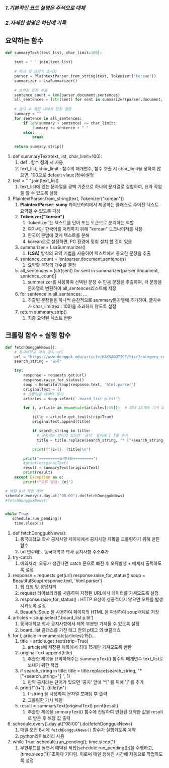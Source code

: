 
### *1.기본적인  코드 설명은 주석으로 대체*
### *2.자세한 설명은 하단에 기록*
## 요약하는 함수 

``` python
def summaryText(text_list, char_limit=100):
    
    text = " ".join(text_list)
    
    # 파서 및 요약기 초기화
    parser = PlaintextParser.from_string(text, Tokenizer("korean")) 
    summarizer = LsaSummarizer()
    
    # 요약된 문장 추출
    sentence_count = len(parser.document.sentences)
    all_sentences = [str(sent) for sent in summarizer(parser.document, sentence_count)]
    
    # 글자 수 제한 내에서 문장 결합
    summary = ""
    for sentence in all_sentences:
        if len(summary + sentence) <= char_limit:
            summary += sentence + " "
        else:
            break
            
    return summary.strip()

```

1. def summaryText(text_list, char_limit=100):
	1. def : 함수 정의 시 사용
	2. text_list, char_limit : 함수의 매개변수, 함수 호출 시 char_limit을 정하지 않으면, 100으로 default vlaue(정수)설정
2. text = " ".join(text_list)
	1. text_list에 있는 문자열을 공백 기준으로 하나의 문자열로 결합하여, 요약 작업을 할 수 있도록 설정
3. PlaintextParser.from_string(text, Tokenizer("korean"))
	1. **PlaintextParser**: **sumy** 라이브러리에서 제공하는 클래스로 주어진 텍스트 요약할 수 있도록 파싱
	2. **Tokenizer("korean")**
		1. Tokenizer`는 텍스트를 단어 또는 토큰으로 분리하는 역할
		2. 여기서는 한국어를 처리하기 위해 "korean" 토크나이저를 사용
		3. 한국어 문법에 맞게 텍스트를 분해
		4. korean으로 설정하면, PC 환경에 맞춰 설치 할 것이 있음
	3. summarizer = LsaSummarizer()
		1. **(LSA)** 방식의 요약 기법을 사용하여 텍스트에서 중요한 문장을 추출
	4. sentence_count = len(parser.document.sentences)
		1. 요약할 문장의 개수를 결정
	5. all_sentences = [str(sent) for sent in summarizer(parser.document, sentence_count)]
		1. summarizer를 사용하여 선택된 문장 수 만큼 문장을 추출하여, 각 문장을 문자열로 변환하여 all_sentences리스트에 저장
	6. for sentence in all_sentences: ...
		1. 추출된 문장들을 하나씩 순찬적으로 summary문자열에 추가하여, 글자수가 char_limit(ex : 100)을 초과하지 않도록 설정
	7. return summary.strip()
		1. 최종 요약된 텍스트 반환
## 크롤링 함수 + 실행 함수 
``` python
def fetchDonggukNews():
    # 동국대학교 학사 공지 url
    url = "https://www.dongguk.edu/article/HAKSANOTICE/list?category_cd=&article_seq=&flag=&pageIndex=1&searchCondition=TA.SUBJECT&searchKeyword="
    search_string = "공지"

    try:
        response = requests.get(url)
        response.raise_for_status()
        soup = BeautifulSoup(response.text, 'html.parser')
        originalText = []
        # 크롤링할 데이터 찾기 
        articles = soup.select('.board_list p.tit') 

        for i, article in enumerate(articles[:15]):  # 최대 15개의 기사 요약

            title = article.get_text(strip=True)
            originalText.append(title)

            if search_string in title:
              # 공지라는 단어가 있으면 '공지' 앞뒤에 [ ]를 추가
              title = title.replace(search_string, "* ["+search_string+"] ", 1)

            print(f"{i+1}. {title}\n")

        print("=========요약내용=========")
        #print(originalText)
        result = summaryText(originalText)
        print(result)
    except Exception as e:
        print(f"오류 발생: {e}")

# 매일 8시 작업 예약
schedule.every().day.at("08:00").do(fetchDonggukNews)
#fetchDonggukNews()


while True:
   schedule.run_pending()
    time.sleep(1)

```

1. def fetchDonggukNews(): 
	1. 동국대학교 학사 공지사항 페이지에서 공지사항 제목을 크롤링하기 위해 만든 함수
	2. url 변수에도 동국대학교 학사 공지사항 주소추가
2. try-catch 
	1. 예외처리, 오류가 생긴다면 catch 문으로 빠진 후 오류발생 + 메세지 출력하도록 설정
3. response = requests.get(url)
	response.raise_for_status()
	soup = BeautifulSoup(response.text, 'html.parser')
	1. 웹 요청 및 응답처리
	2. request 라이브러리를 사용하여 지정된 URL에서 데이터를 가져오도록 설정
	3. response.raise_for_status() : HTTP 요청이 성공적이지 않으면 오류를 발생시키도록 설정
	4. BeautifulSoup 을 사용하여 페이지의 HTML 을 파싱하여 soup객체로 저장
4. articles = soup.select('.board_list p.tit') 
	1. 동국대학교 학사 공지사항에서 제목 부분만 가져올 수 있도록 설정
	2. board_list 클래스를 가진 태그 안의 p태그 의 tit클래스
5. for i, article in enumerate(articles[:15])...
	1. title = article.get_text(strip=True)
		1. articles에 저장된 제목에서 최대 15개만 가져오도록 반환
	2. originalText.append(title) 
		1. 추출한 제목들 요약하해주는 summaryText() 함수의 매개변수 text_list로 보내기 위한 작업
	3. if search_string in title:
		title = title.replace(search_string, "* ["+search_string+"] ", 1)
		1. 만약 공지라는 단어가 있으면 '공지' 앞에 '*[' 를 뒤에 ']' 를 추가
	4. print(f"{i+1}. {title}\n")
		1. f-string 을 사용하여 문자열 포매팅 후 출력
		2. 크롤링한 가사 제됨
	5. result = summaryText(originalText)
        print(result)
		1. 추출한 제목을 smmaryText() 함수에 전달하여 반환된 요약한 값을 result로 받은 후 해당 값 출력
6. schedule.every().day.at("08:00").do(fetchDonggukNews)
	1. 매일 오전 8시에 `fetchDonggukNews()` 함수가 실행되도록 예약
	2. python라이브러리 사용
7. while True:
	schedule.run_pending();
	 time.sleep(1)
	 1. 무한루프를 돌면서 예약된 작업(schedule.run_pending();)을 수행하고, (time.sleep(1))1초마다 기다림. 이로써 매일 정해진 시간에 자동으로 작업하도록 설정